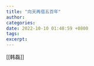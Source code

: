 ```yaml
---
title: "向天再借五百年"
author: 
categories: 
date: 2022-10-10 01:48:59 +0800
tags: 
excerpt: 
---
```




[[韩磊]]











